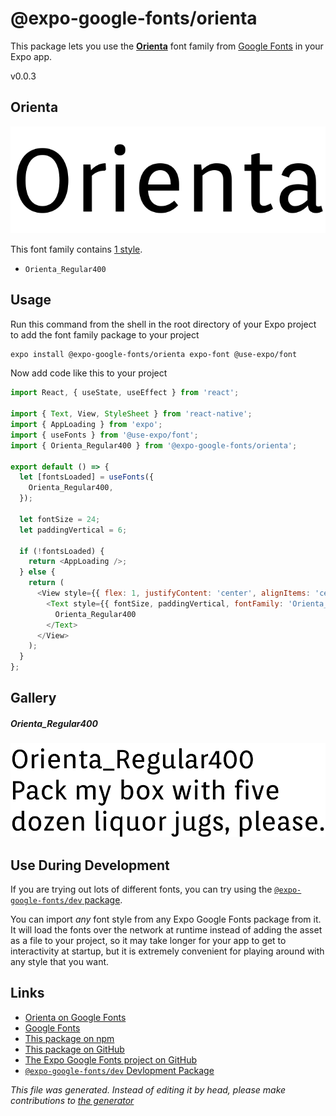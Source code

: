# @expo-google-fonts/orienta

This package lets you use the [**Orienta**](https://fonts.google.com/specimen/Orienta) font family from [Google Fonts](https://fonts.google.com/) in your Expo app.

v0.0.3

## Orienta

![Orienta](./font-family.png)

This font family contains [1 style](#gallery).

- `Orienta_Regular400`

## Usage

Run this command from the shell in the root directory of your Expo project to add the font family package to your project
```sh
expo install @expo-google-fonts/orienta expo-font @use-expo/font
```

Now add code like this to your project
```js
import React, { useState, useEffect } from 'react';

import { Text, View, StyleSheet } from 'react-native';
import { AppLoading } from 'expo';
import { useFonts } from '@use-expo/font';
import { Orienta_Regular400 } from '@expo-google-fonts/orienta';

export default () => {
  let [fontsLoaded] = useFonts({
    Orienta_Regular400,
  });

  let fontSize = 24;
  let paddingVertical = 6;

  if (!fontsLoaded) {
    return <AppLoading />;
  } else {
    return (
      <View style={{ flex: 1, justifyContent: 'center', alignItems: 'center' }}>
        <Text style={{ fontSize, paddingVertical, fontFamily: 'Orienta_Regular400' }}>
          Orienta_Regular400
        </Text>
      </View>
    );
  }
};

```

## Gallery

##### Orienta_Regular400
![Orienta_Regular400](./6d087fac0635ed6186f7b55f474c1522ed229582419b850a3f77f333d9b0a355.ttf.png)


## Use During Development

If you are trying out lots of different fonts, you can try using the [`@expo-google-fonts/dev` package](https://github.com/expo/google-fonts/tree/master/font-packages/dev#readme).

You can import *any* font style from any Expo Google Fonts package from it. It will load the fonts
over the network at runtime instead of adding the asset as a file to your project, so it may take longer
for your app to get to interactivity at startup, but it is extremely convenient
for playing around with any style that you want.

## Links

- [Orienta on Google Fonts](https://fonts.google.com/specimen/Orienta)
- [Google Fonts](https://fonts.google.com/)
- [This package on npm](https://www.npmjs.com/package/@expo-google-fonts/orienta)
- [This package on GitHub](https://github.com/expo/google-fonts/tree/master/font-packages/orienta)
- [The Expo Google Fonts project on GitHub](https://github.com/expo/google-fonts)
- [`@expo-google-fonts/dev` Devlopment Package](https://github.com/expo/google-fonts/tree/master/font-packages/dev)


*This file was generated. Instead of editing it by head, please make contributions to [the generator](https://github.com/expo/google-fonts/tree/master/packages/generator)*
